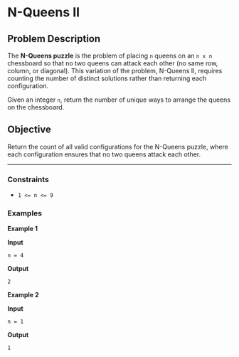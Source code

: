 # N-Queens II

## Problem Description
The **N-Queens puzzle** is the problem of placing `n` queens on an `n x n` chessboard so that no two queens can attack each other (no same row, column, or diagonal). This variation of the problem, N-Queens II, requires counting the number of distinct solutions rather than returning each configuration.

Given an integer `n`, return the number of unique ways to arrange the queens on the chessboard.

## Objective
Return the count of all valid configurations for the N-Queens puzzle, where each configuration ensures that no two queens attack each other.

---

### Constraints
- `1 <= n <= 9`

### Examples

**Example 1**

**Input**
```plaintext
n = 4
```

**Output**
```plaintext
2
```

**Example 2**

**Input**
```plaintext
n = 1
```

**Output**
```plaintext
1
```